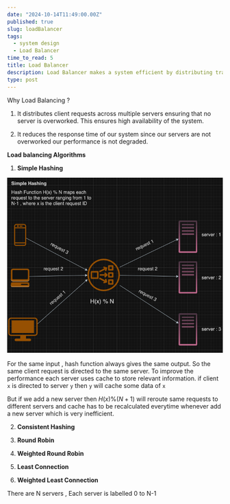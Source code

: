 ```yaml
---
date: "2024-10-14T11:49:00.00Z"
published: true
slug: loadBalancer
tags:
  - system design
  - Load Balancer
time_to_read: 5
title: Load Balancer
description: Load Balancer makes a system efficient by distributing traffic across multiple servers.
type: post
---
```


Why Load Balancing ?

1. It distributes client requests across multiple servers ensuring that no server is overworked. This ensures high availability of the system.

2. It reduces the response time of our system since our servers are not overworked our performance is not degraded.

**Load balancing Algorithms**

1. **Simple Hashing**

![](../../public/images/simplehash.png)

For the same input , hash function always gives the same output.
So the same client request is directed to the same server. To improve the performance each server uses cache to store relevant information.
if client `x` is directed to server `y` then `y` will cache some data of `x`

But if we add a new server then $H(x)\%(N+1)$ will reroute same requests to different servers and cache has to be recalculated everytime whenever add a new server which is very inefficient.

2. **Consistent Hashing**

3. **Round Robin**

4. **Weighted Round Robin**

5. **Least Connection**

6. **Weighted Least Connection**

There are N servers , Each server is labelled 0 to N-1

